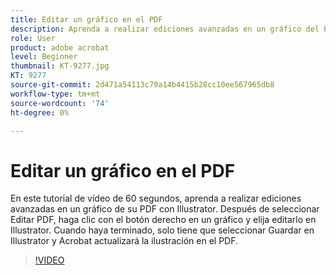 ```yaml
---
title: Editar un gráfico en el PDF
description: Aprenda a realizar ediciones avanzadas en un gráfico del PDF con Illustrator
role: User
product: adobe acrobat
level: Beginner
thumbnail: KT-9277.jpg
KT: 9277
source-git-commit: 2d471a54113c79a14b4415b28cc10ee567965db8
workflow-type: tm+mt
source-wordcount: '74'
ht-degree: 0%

---
```


# Editar un gráfico en el PDF

En este tutorial de vídeo de 60 segundos, aprenda a realizar ediciones avanzadas en un gráfico de su PDF con Illustrator. Después de seleccionar Editar PDF, haga clic con el botón derecho en un gráfico y elija editarlo en Illustrator. Cuando haya terminado, solo tiene que seleccionar Guardar en Illustrator y Acrobat actualizará la ilustración en el PDF.

>[!VIDEO](https://video.tv.adobe.com/v/338277?hidetitle=true)

